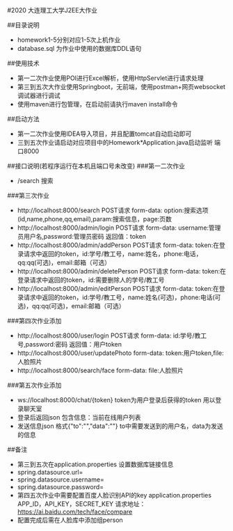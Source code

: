 #2020 大连理工大学J2EE大作业


##目录说明
* homework1-5分别对应1-5次上机作业
* database.sql 为作业中使用的数据库DDL语句

##使用技术
* 第一二次作业使用POI进行Excel解析，使用HttpServlet进行请求处理
* 第三到五次大作业使用Springboot，无前端，使用postman+网页websocket调试器进行调试
* 使用maven进行包管理，在启动前请执行maven install命令


##启动方法
* 第一二次作业使用IDEA导入项目，并且配置tomcat自动启动即可
* 三到五次作业请启动对应项目中的Homework*Application.java启动监听 端口8000

##接口说明(若程序运行在本机且端口号未改变)
###第一二次作业
* /search 搜索

###第三次作业
* http://localhost:8000/search POST请求 form-data: option:搜索选项(id,name,phone,qq,email),param:搜索信息，page:页数
* http://localhost:8000/admin/login POST请求 form-data: username:管理员用户名,password:管理员密码 返回值：token
* http://localhost:8000/admin/addPerson POST请求 form-data: token:在登录请求中返回的token，id:学号/教工号，name:姓名，phone:电话，qq:qq(可选)，email:邮箱（可选）
* http://localhost:8000/admin/deletePerson POST请求 form-data: token:在登录请求中返回的token，id:需要删除人的学号/教工号
* http://localhost:8000/admin/editPerson POST请求 form-data: token:在登录请求中返回的token，id:学号/教工号，name:姓名(可选)，phone:电话(可选)，qq:qq(可选)，email:邮箱（可选）

###第四次作业添加
* http://localhost:8000/user/login POST请求 form-data: id:学号/教工号,password:密码 返回值：用户token
* http://localhost:8000/user/updatePhoto form-data: token:用户token,file:人脸照片
* http://localhost:8000/search/face form-data: file:人脸照片

###第五次作业添加
* ws://localhost:8000/chat/{token} token为用户登录后获得的token 用以登录聊天室
* 登录后返回json 包含信息：当前在线用户列表
* 发送信息json 格式{"to":"","data":""} to中需要发送到的用户名，data为发送的信息

##备注
* 第三到五次在application.properties 设置数据库链接信息
* spring.datasource.url=
* spring.datasource.username=
* spring.datasource.password=
* 第四五次作业中需要配置百度人脸识别API的key application.properties APP_ID，API_KEY，SECRET_KEY 请求地址：https://ai.baidu.com/tech/face/compare
* 配置完成后需在人脸库中添加组person

